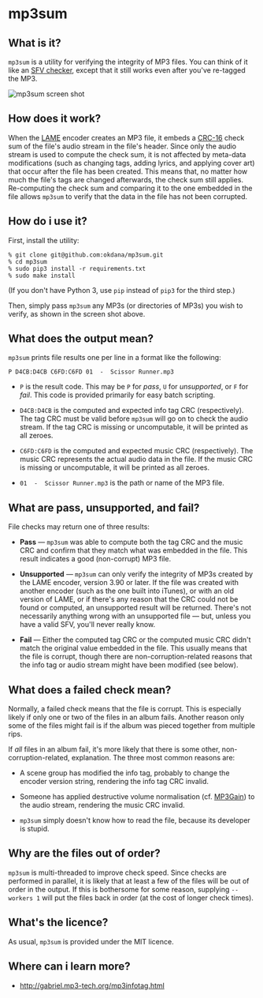 # mp3sum

## What is it?

`mp3sum` is a utility for verifying the integrity of MP3 files. You can think of
it like an
[SFV checker](https://en.wikipedia.org/wiki/Simple_file_verification), except
that it still works even after you've re-tagged the MP3.

![mp3sum screen shot](https://raw.githubusercontent.com/okdana/mp3sum/master/screenshot.png)

## How does it work?

When the [LAME](http://lame.sourceforge.net/) encoder creates an MP3 file, it
embeds a [CRC-16](https://en.wikipedia.org/wiki/Cyclic_redundancy_check) check
sum of the file's audio stream in the file's header. Since only the audio stream
is used to compute the check sum, it is not affected by meta-data modifications
(such as changing tags, adding lyrics, and applying cover art) that occur after
the file has been created. This means that, no matter how much the file's tags
are changed afterwards, the check sum still applies. Re-computing the check sum
and comparing it to the one embedded in the file allows `mp3sum` to verify that
the data in the file has not been corrupted.

## How do i use it?

First, install the utility:

```
% git clone git@github.com:okdana/mp3sum.git
% cd mp3sum
% sudo pip3 install -r requirements.txt
% sudo make install
```

(If you don't have Python 3, use `pip` instead of `pip3` for the third step.)

Then, simply pass `mp3sum` any MP3s (or directories of MP3s) you wish to verify,
as shown in the screen shot above.

## What does the output mean?

`mp3sum` prints file results one per line in a format like the following:

```
P D4CB:D4CB C6FD:C6FD 01  -  Scissor Runner.mp3
```

* `P` is the result code. This may be `P` for *pass*, `U` for *unsupported*, or
  `F` for *fail*. This code is provided primarily for easy batch scripting.

* `D4CB:D4CB` is the computed and expected info tag CRC (respectively). The tag
  CRC must be valid before `mp3sum` will go on to check the audio stream. If the
  tag CRC is missing or uncomputable, it will be printed as all zeroes.

* `C6FD:C6FD` is the computed and expected music CRC (respectively). The music
  CRC represents the actual audio data in the file. If the music CRC is missing
  or uncomputable, it will be printed as all zeroes.

* `01  -  Scissor Runner.mp3` is the path or name of the MP3 file.

## What are pass, unsupported, and fail?

File checks may return one of three results:

* **Pass** — `mp3sum` was able to compute both the tag CRC and the music CRC and
  confirm that they match what was embedded in the file. This result indicates a
  good (non-corrupt) MP3 file.

* **Unsupported** — `mp3sum` can only verify the integrity of MP3s created by
  the LAME encoder, version 3.90 or later. If the file was created with another
  encoder (such as the one built into iTunes), or with an old version of LAME,
  or if there's any reason that the CRC could not be found or computed, an
  unsupported result will be returned. There's not necessarily anything wrong
  with an unsupported file — but, unless you have a valid SFV, you'll never
  really know.

* **Fail** — Either the computed tag CRC or the computed music CRC didn't match
  the original value embedded in the file. This usually means that the file is
  corrupt, though there are non-corruption-related reasons that the info tag or
  audio stream might have been modified (see below).

## What does a failed check mean?

Normally, a failed check means that the file is corrupt. This is especially
likely if only one or two of the files in an album fails. Another reason only
some of the files might fail is if the album was pieced together from multiple
rips.

If *all* files in an album fail, it's more likely that there is some other,
non-corruption-related, explanation. The three most common reasons are:

* A scene group has modified the info tag, probably to change the encoder
  version string, rendering the info tag CRC invalid.

* Someone has applied destructive volume normalisation (cf.
  [MP3Gain](http://mp3gain.sourceforge.net/)) to the audio stream, rendering the
  music CRC invalid.

* `mp3sum` simply doesn't know how to read the file, because its developer is
  stupid.

## Why are the files out of order?

`mp3sum` is multi-threaded to improve check speed. Since checks are performed in
parallel, it is likely that at least a few of the files will be out of order in
the output. If this is bothersome for some reason, supplying `--workers 1` will
put the files back in order (at the cost of longer check times).

## What's the licence?

As usual, `mp3sum` is provided under the MIT licence.

## Where can i learn more?

* http://gabriel.mp3-tech.org/mp3infotag.html

